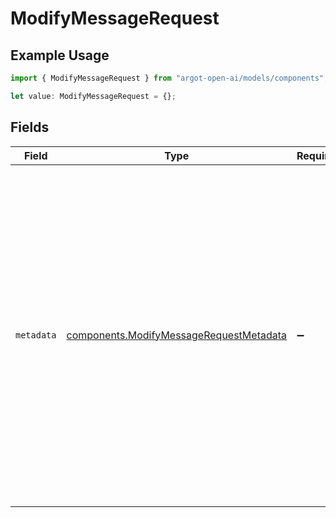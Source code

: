# ModifyMessageRequest

## Example Usage

```typescript
import { ModifyMessageRequest } from "argot-open-ai/models/components";

let value: ModifyMessageRequest = {};
```

## Fields

| Field                                                                                                                                                                                                                                                        | Type                                                                                                                                                                                                                                                         | Required                                                                                                                                                                                                                                                     | Description                                                                                                                                                                                                                                                  |
| ------------------------------------------------------------------------------------------------------------------------------------------------------------------------------------------------------------------------------------------------------------ | ------------------------------------------------------------------------------------------------------------------------------------------------------------------------------------------------------------------------------------------------------------ | ------------------------------------------------------------------------------------------------------------------------------------------------------------------------------------------------------------------------------------------------------------ | ------------------------------------------------------------------------------------------------------------------------------------------------------------------------------------------------------------------------------------------------------------ |
| `metadata`                                                                                                                                                                                                                                                   | [components.ModifyMessageRequestMetadata](../../models/components/modifymessagerequestmetadata.md)                                                                                                                                                           | :heavy_minus_sign:                                                                                                                                                                                                                                           | Set of 16 key-value pairs that can be attached to an object. This can be useful for storing additional information about the object in a structured format. Keys can be a maximum of 64 characters long and values can be a maximum of 512 characters long.<br/> |